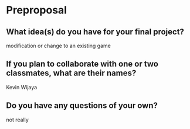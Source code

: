 # Preproposal

## What idea(s) do you have for your final project?

modification or change to an existing game

## If you plan to collaborate with one or two classmates, what are their names?

Kevin Wijaya

## Do you have any questions of your own?

not really
